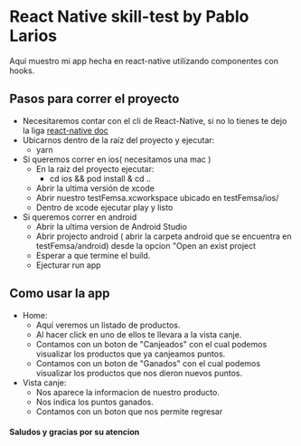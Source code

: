 # React Native skill-test by Pablo Larios

Aqui muestro mi app hecha en react-native utilizando componentes con hooks.
## Pasos para correr el proyecto

- Necesitaremos contar con el cli de React-Native, si no lo tienes te dejo la liga [react-native doc](https://reactnative.dev/docs/environment-setup)
- Ubicarnos dentro de la raíz del proyecto y ejecutar:
    - yarn
- Si queremos correr en ios( necesitamos una mac )
    -   En la raiz del proyecto ejecutar:
        - cd ios && pod install & cd ..
    -   Abrir la ultima versión de xcode
    -   Abrir nuestro testFemsa.xcworkspace ubicado en testFemsa/ios/
    -   Dentro de xcode ejecutar play y listo
- Si queremos correr en android
    -   Abrir la ultima version de Android Studio
    -   Abrir projecto android ( abrir la carpeta android que se encuentra en testFemsa/android) desde la opcion "Open an exist project
    -   Esperar a que termine el build.
    -   Ejecturar run app

## Como usar la app

- Home:
    -   Aquí veremos un listado de productos.
    -   Al hacer click en uno de ellos te llevara a la vista canje.
    -   Contamos con un boton de "Canjeados" con el cual podemos visualizar los productos que ya canjeamos puntos.
    -   Contamos con un boton de "Ganados" con el cual podemos visualizar los productos que nos dieron nuevos puntos.
- Vista canje:
    -   Nos aparece la informacion de nuestro producto.
    -   Nos indica los puntos ganados.
    -   Contamos con un boton que nos permite regresar

#### Saludos y gracias por su atencion